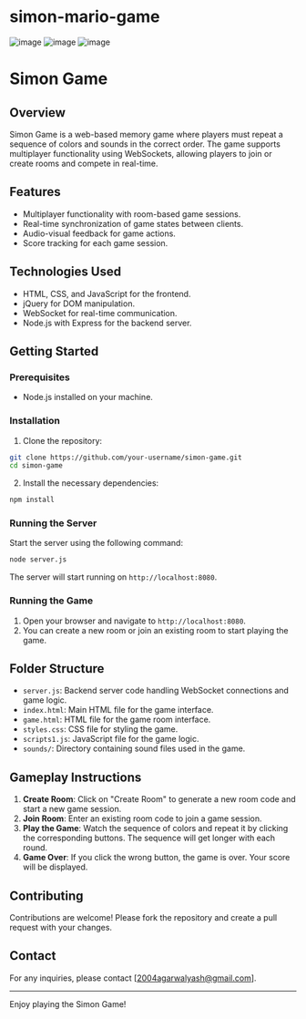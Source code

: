 ﻿# simon-mario-game
![image](https://github.com/user-attachments/assets/41b693ca-3722-4771-988f-b3b874363db9)
![image](https://github.com/user-attachments/assets/92da1b37-5efd-4480-b0bd-61eb1d725548)
![image](https://github.com/user-attachments/assets/ffd22673-c17b-4fe2-b199-efb2b8e4810f)

# Simon Game

## Overview

Simon Game is a web-based memory game where players must repeat a sequence of colors and sounds in the correct order. The game supports multiplayer functionality using WebSockets, allowing players to join or create rooms and compete in real-time.

## Features

- Multiplayer functionality with room-based game sessions.
- Real-time synchronization of game states between clients.
- Audio-visual feedback for game actions.
- Score tracking for each game session.

## Technologies Used

- HTML, CSS, and JavaScript for the frontend.
- jQuery for DOM manipulation.
- WebSocket for real-time communication.
- Node.js with Express for the backend server.

## Getting Started

### Prerequisites

- Node.js installed on your machine.

### Installation

1. Clone the repository:

```bash
git clone https://github.com/your-username/simon-game.git
cd simon-game
```

2. Install the necessary dependencies:

```bash
npm install
```

### Running the Server

Start the server using the following command:

```bash
node server.js
```

The server will start running on `http://localhost:8080`.

### Running the Game

1. Open your browser and navigate to `http://localhost:8080`.
2. You can create a new room or join an existing room to start playing the game.

## Folder Structure

- `server.js`: Backend server code handling WebSocket connections and game logic.
- `index.html`: Main HTML file for the game interface.
- `game.html`: HTML file for the game room interface.
- `styles.css`: CSS file for styling the game.
- `scripts1.js`: JavaScript file for the game logic.
- `sounds/`: Directory containing sound files used in the game.

## Gameplay Instructions

1. **Create Room**: Click on "Create Room" to generate a new room code and start a new game session.
2. **Join Room**: Enter an existing room code to join a game session.
3. **Play the Game**: Watch the sequence of colors and repeat it by clicking the corresponding buttons. The sequence will get longer with each round.
4. **Game Over**: If you click the wrong button, the game is over. Your score will be displayed.

## Contributing

Contributions are welcome! Please fork the repository and create a pull request with your changes.

## Contact

For any inquiries, please contact [2004agarwalyash@gmail.com].

---

Enjoy playing the Simon Game!
